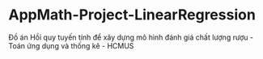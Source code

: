 # AppMath-Project-LinearRegression
 Đồ án Hồi quy tuyến tính để xây dựng mô hình đánh giá chất lượng rượu - Toán ứng dụng và thống kê - HCMUS 
